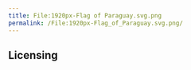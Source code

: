 ```yaml
---
title: File:1920px-Flag of Paraguay.svg.png
permalink: /File:1920px-Flag_of_Paraguay.svg.png/
---
```


## Licensing